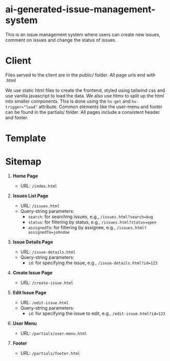 # ai-generated-issue-management-system
This is an issue management system where users can create new issues, comment on issues and change the status of issues.

# Client
Files served to the client are in the public/ folder. All page urls end with .html 

We use static html files to create the frontend, styled using tailwind css and use vanilla javascript to load the data. 
We also use htmx to split up the html into smaller components. This is done using the `hx-get` and `hx-trigger="load"` attribute.
Common elements like the user-menu and footer can be found in the partials/ folder.
All pages include a consistent header and footer.

# Template

# Sitemap

1. **Home Page**
    - URL: `/index.html`

2. **Issues List Page**
    - URL: `/issues.html`
    - Query-string parameters:
        - `search`: for searching issues, e.g., `/issues.html?search=bug`
        - `status`: for filtering by status, e.g., `/issues.html?status=open`
        - `assignedTo`: for filtering by assignee, e.g., `/issues.html?assignedTo=johndoe`

3. **Issue Details Page**
    - URL: `/issue-details.html`
    - Query-string parameters:
        - `id`: for specifying the issue, e.g., `/issue-details.html?id=123`

4. **Create Issue Page**
    - URL: `/create-issue.html`

5. **Edit Issue Page**
    - URL: `/edit-issue.html`
    - Query-string parameters:
        - `id`: for specifying the issue to edit, e.g., `/edit-issue.html?id=123`

6. **User Menu**
    - URL: `/partials/user-menu.html`

7. **Footer**
    - URL: `/partials/footer.html`

